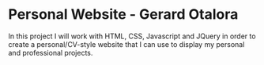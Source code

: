 # Personal Website - Gerard Otalora

In this project I will work with HTML, CSS, Javascript and JQuery in order
to create a personal/CV-style website that I can use to display my personal
and professional projects.
